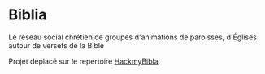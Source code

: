 # Biblia
Le réseau social chrétien de groupes d'animations de paroisses, d'Églises autour de versets de la Bible

Projet déplacé sur le repertoire [HackmyBibla](https://github.com/HackMyChurch/HackmyBiblia)
